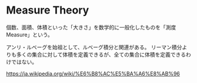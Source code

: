 # Measure Theory

個数、面積、体積といった「大きさ」を数学的に一般化したものを「測度 Measure」という。

アンリ・ルベーグを始祖として、ルベーグ積分と関連がある。
リーマン積分よりも多くの集合に対して体積を定義できるが、全ての集合に体積を定義できるわけではない。

https://ja.wikipedia.org/wiki/%E6%B8%AC%E5%BA%A6%E8%AB%96
